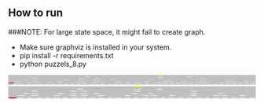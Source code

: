 ## How to run
###NOTE: For large state space, it might fail to create graph.
- Make sure graphviz is installed in your system.
- pip install -r requirements.txt
- python puzzels_8.py

![DFS](https://github.com/ashishsubedi/8puzzles/blob/main/output_dfs.png)
![BFS](https://github.com/ashishsubedi/8puzzles/blob/main/output.png)
